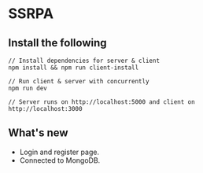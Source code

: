 # SSRPA

## Install the following
```
// Install dependencies for server & client
npm install && npm run client-install

// Run client & server with concurrently
npm run dev

// Server runs on http://localhost:5000 and client on http://localhost:3000
```

## What's new

- Login and register page.
- Connected to MongoDB.

